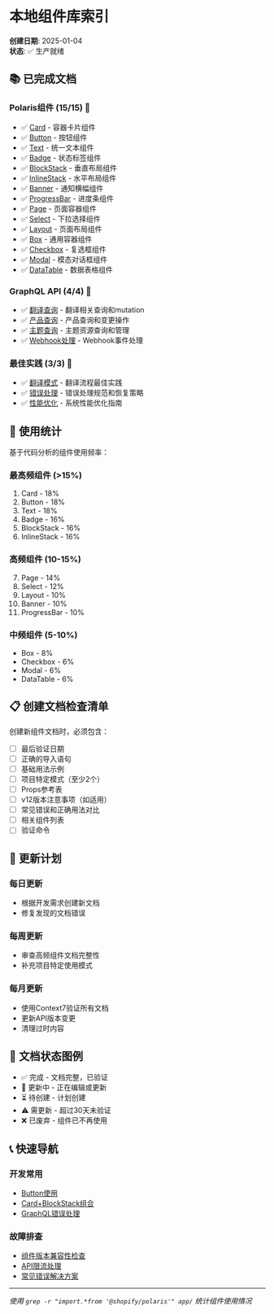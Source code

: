 # 本地组件库索引

**创建日期**: 2025-01-04  
**状态**: ✅ 生产就绪

## 📚 已完成文档

### Polaris组件 (15/15) 🎉
- ✅ [Card](@local:polaris/layout/Card.md) - 容器卡片组件
- ✅ [Button](@local:polaris/forms/Button.md) - 按钮组件  
- ✅ [Text](@local:polaris/data-display/Text.md) - 统一文本组件
- ✅ [Badge](@local:polaris/feedback/Badge.md) - 状态标签组件
- ✅ [BlockStack](@local:polaris/layout/BlockStack.md) - 垂直布局组件
- ✅ [InlineStack](@local:polaris/layout/InlineStack.md) - 水平布局组件
- ✅ [Banner](@local:polaris/feedback/Banner.md) - 通知横幅组件
- ✅ [ProgressBar](@local:polaris/feedback/ProgressBar.md) - 进度条组件
- ✅ [Page](@local:polaris/layout/Page.md) - 页面容器组件
- ✅ [Select](@local:polaris/forms/Select.md) - 下拉选择组件
- ✅ [Layout](@local:polaris/layout/Layout.md) - 页面布局组件
- ✅ [Box](@local:polaris/layout/Box.md) - 通用容器组件  
- ✅ [Checkbox](@local:polaris/forms/Checkbox.md) - 复选框组件
- ✅ [Modal](@local:polaris/layout/Modal.md) - 模态对话框组件
- ✅ [DataTable](@local:polaris/data-display/DataTable.md) - 数据表格组件

### GraphQL API (4/4) 🎉
- ✅ [翻译查询](@local:shopify-graphql/queries/translation-queries.md) - 翻译相关查询和mutation
- ✅ [产品查询](@local:shopify-graphql/queries/product-queries.md) - 产品查询和变更操作
- ✅ [主题查询](@local:shopify-graphql/queries/theme-queries.md) - 主题资源查询和管理
- ✅ [Webhook处理](@local:shopify-graphql/webhooks/webhook-handlers.md) - Webhook事件处理

### 最佳实践 (3/3) 🎉
- ✅ [翻译模式](@local:best-practices/translation-patterns/index.md) - 翻译流程最佳实践
- ✅ [错误处理](@local:best-practices/error-handling/index.md) - 错误处理规范和恢复策略
- ✅ [性能优化](@local:best-practices/performance/index.md) - 系统性能优化指南

## 🎯 使用统计

基于代码分析的组件使用频率：

### 最高频组件 (>15%)
1. Card - 18% 
2. Button - 18%
3. Text - 18%
4. Badge - 16%
5. BlockStack - 16%
6. InlineStack - 16%

### 高频组件 (10-15%)
7. Page - 14%
8. Select - 12%
9. Layout - 10%
10. Banner - 10%
11. ProgressBar - 10%

### 中频组件 (5-10%)
- Box - 8%
- Checkbox - 6%
- Modal - 6%
- DataTable - 6%

## 📋 创建文档检查清单

创建新组件文档时，必须包含：
- [ ] 最后验证日期
- [ ] 正确的导入语句
- [ ] 基础用法示例
- [ ] 项目特定模式（至少2个）
- [ ] Props参考表
- [ ] v12版本注意事项（如适用）
- [ ] 常见错误和正确用法对比
- [ ] 相关组件列表
- [ ] 验证命令

## 🔄 更新计划

### 每日更新
- 根据开发需求创建新文档
- 修复发现的文档错误

### 每周更新
- 审查高频组件文档完整性
- 补充项目特定使用模式

### 每月更新
- 使用Context7验证所有文档
- 更新API版本变更
- 清理过时内容

## 🚦 文档状态图例

- ✅ 完成 - 文档完整，已验证
- 🔧 更新中 - 正在编辑或更新
- ⏳ 待创建 - 计划创建
- ⚠️ 需更新 - 超过30天未验证
- ❌ 已废弃 - 组件已不再使用

## 📞 快速导航

### 开发常用
- [Button使用](@local:polaris/forms/Button.md#项目特定模式)
- [Card+BlockStack组合](@local:polaris/layout/Card.md#pattern-1-card-blockstack-组合最常用)
- [GraphQL错误处理](@local:shopify-graphql/queries/translation-queries.md#错误处理最佳实践)

### 故障排查
- [组件版本兼容性检查](#)
- [API限流处理](#)
- [常见错误解决方案](#)

---
*使用 `grep -r "import.*from '@shopify/polaris'" app/` 统计组件使用情况*